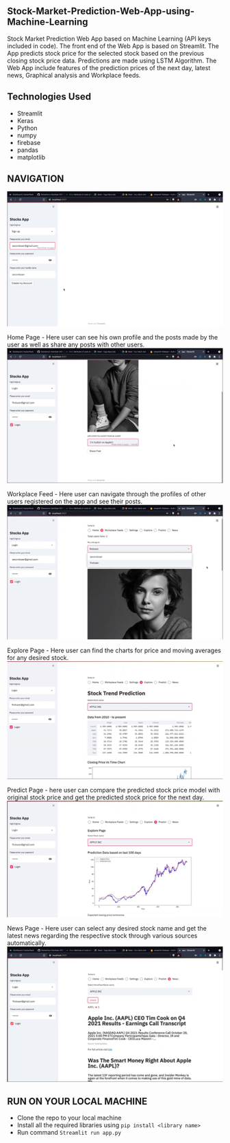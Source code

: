 ## Stock-Market-Prediction-Web-App-using-Machine-Learning
Stock Market Prediction Web App based on Machine Learning  (API keys included in code). The front end of the Web App is based on Streamlit. The App predicts stock price for the selected stock based on the previous closing stock price data. Predictions are made using LSTM Algorithm. The Web App include features of the prediction prices of the next day, latest news, Graphical analysis and Workplace feeds. 
## Technologies Used
 - Streamlit
 - Keras
 - Python
 - numpy
 - firebase
 - pandas
 - matplotlib

## NAVIGATION

![](asset/signup.jpg)

Home Page - Here user can see his own profile and the posts made by the user as well as share any posts with other users.
![](asset/Homepageposts.jpg)

Workplace Feed - Here user can navigate through the profiles of other users registered on the app and see their posts.
![](asset/listusers.jpg)

Explore Page - Here user can find the charts for price and moving averages for any desired stock.
![](asset/explore.jpg)

Predict Page - here user can compare the predicted stock price model with original stock price and get the predicted stock price for the next day.
![](asset/predict.jpg)

News Page - Here user can select any desired stock name and get the latest news regarding the respective stock through various sources automatically.
![](asset/Newstab.jpg)

## RUN ON YOUR LOCAL MACHINE
 - Clone the repo to your local machine
 - Install all the required libraries using `pip install <library name>`
 - Run command `Streamlit run app.py`

